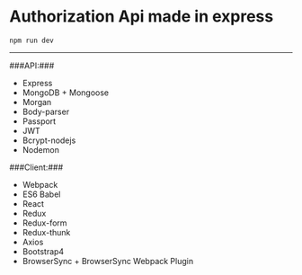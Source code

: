 # Authorization Api made in express

```
npm run dev
```
-----
###API:###
* Express
* MongoDB + Mongoose
* Morgan
* Body-parser
* Passport
* JWT
* Bcrypt-nodejs
* Nodemon

###Client:###
* Webpack
* ES6 Babel
* React
* Redux
* Redux-form
* Redux-thunk
* Axios
* Bootstrap4
* BrowserSync + BrowserSync Webpack Plugin

